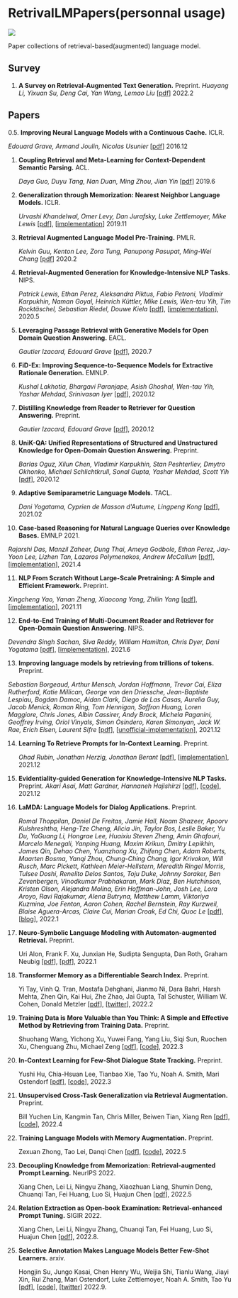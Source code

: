 # RetrivalLMPapers(personnal usage)

![](https://img.shields.io/github/last-commit/Timothyxxx/RetrivalLMPapers?color=green)

Paper collections of retrieval-based(augmented) language model.

## Survey
1. **A Survey on Retrieval-Augmented Text Generation.** Preprint.
  *Huayang Li, Yixuan Su, Deng Cai, Yan Wang, Lemao Liu*  [[pdf](https://arxiv.org/abs/2202.01110)] 2022.2

## Papers

0.5. **Improving Neural Language Models with a Continuous Cache.** ICLR.

   *Edouard Grave, Armand Joulin, Nicolas Usunier*  [[pdf](https://arxiv.org/abs/1612.04426)] 2016.12

1. **Coupling Retrieval and Meta-Learning for Context-Dependent Semantic Parsing.** ACL.

   *Daya Guo, Duyu Tang, Nan Duan, Ming Zhou, Jian Yin*  [[pdf](https://arxiv.org/abs/1906.07108)] 2019.6

2. **Generalization through Memorization: Nearest Neighbor Language Models.** ICLR.
   
   *Urvashi Khandelwal, Omer Levy, Dan Jurafsky, Luke Zettlemoyer, Mike Lewis*  [[pdf](https://arxiv.org/abs/1911.00172)], [[implementation](https://github.com/urvashik/knnlm2019.11)] 2019.11

3. **Retrieval Augmented Language Model Pre-Training.** PMLR.
   
   *Kelvin Guu, Kenton Lee, Zora Tung, Panupong Pasupat, Ming-Wei Chang*  [[pdf](https://arxiv.org/abs/2002.08909)] 2020.2

4. **Retrieval-Augmented Generation for Knowledge-Intensive NLP Tasks.** NIPS.
   
   *Patrick Lewis, Ethan Perez, Aleksandra Piktus, Fabio Petroni, Vladimir Karpukhin, Naman Goyal, Heinrich Küttler, Mike Lewis, Wen-tau Yih, Tim Rocktäschel, Sebastian Riedel, Douwe Kiela*  [[pdf](https://arxiv.org/abs/2005.11401)], [[implementation](https://github.com/huggingface/transformers/blob/master/examples/rag/)], 2020.5

5. **Leveraging Passage Retrieval with Generative Models for Open Domain Question Answering.** EACL.
   
   *Gautier Izacard, Edouard Grave*  [[pdf](https://arxiv.org/abs/2007.01282)], 2020.7

6. **FiD-Ex: Improving Sequence-to-Sequence Models for Extractive Rationale Generation.** EMNLP.
   
   *Kushal Lakhotia, Bhargavi Paranjape, Asish Ghoshal, Wen-tau Yih, Yashar Mehdad, Srinivasan Iyer*  [[pdf](https://arxiv.org/abs/2012.15482)], 2020.12

7. **Distilling Knowledge from Reader to Retriever for Question Answering.** Preprint.
   
   *Gautier Izacard, Edouard Grave*  [[pdf](https://arxiv.org/abs/2012.04584)], 2020.12

8. **UniK-QA: Unified Representations of Structured and Unstructured Knowledge for Open-Domain Question Answering.** Preprint.
   
   *Barlas Oguz, Xilun Chen, Vladimir Karpukhin, Stan Peshterliev, Dmytro Okhonko, Michael Schlichtkrull, Sonal Gupta, Yashar Mehdad, Scott Yih*  [[pdf](https://arxiv.org/abs/2012.14610)], 2020.12
   
9. **Adaptive Semiparametric Language Models.** TACL.
   
   *Dani Yogatama, Cyprien de Masson d'Autume, Lingpeng Kong*  [[pdf](https://arxiv.org/abs/2102.02557)], 2021.02

10. **Case-based Reasoning for Natural Language Queries over Knowledge Bases.** EMNLP 2021.
   
   *Rajarshi Das, Manzil Zaheer, Dung Thai, Ameya Godbole, Ethan Perez, Jay-Yoon Lee, Lizhen Tan, Lazaros Polymenakos, Andrew McCallum*  [[pdf](https://arxiv.org/abs/2104.08762)], [[implementation](https://github.com/yaoxingcheng/TLM)], 2021.4

11. **NLP From Scratch Without Large-Scale Pretraining: A Simple and Efficient Framework.** Preprint.
   
   *Xingcheng Yao, Yanan Zheng, Xiaocong Yang, Zhilin Yang*  [[pdf](https://arxiv.org/abs/2111.04130)], [[implementation](https://github.com/yaoxingcheng/TLM)], 2021.11

12. **End-to-End Training of Multi-Document Reader and Retriever for Open-Domain Question Answering.** NIPS.
   
   *Devendra Singh Sachan, Siva Reddy, William Hamilton, Chris Dyer, Dani Yogatama*  [[pdf](https://arxiv.org/abs/2106.05346)], [[implementation](https://github.com/DevSinghSachan/emdr2)], 2021.6

13. **Improving language models by retrieving from trillions of tokens.** Preprint.
   
   *Sebastian Borgeaud, Arthur Mensch, Jordan Hoffmann, Trevor Cai, Eliza Rutherford, Katie Millican, George van den Driessche, Jean-Baptiste Lespiau, Bogdan Damoc, Aidan Clark, Diego de Las Casas, Aurelia Guy, Jacob Menick, Roman Ring, Tom Hennigan, Saffron Huang, Loren Maggiore, Chris Jones, Albin Cassirer, Andy Brock, Michela Paganini, Geoffrey Irving, Oriol Vinyals, Simon Osindero, Karen Simonyan, Jack W. Rae, Erich Elsen, Laurent Sifre*  [[pdf](https://arxiv.org/abs/2112.04426)], [[unofficial-implementation](https://github.com/lucidrains/RETRO-pytorch)], 2021.12

14. **Learning To Retrieve Prompts for In-Context Learning.** Preprint.

    *Ohad Rubin, Jonathan Herzig, Jonathan Berant*  [[pdf](https://arxiv.org/abs/2112.08633)], [[implementation](https://github.com/OhadRubin/EPR)], 2021.12

15. **Evidentiality-guided Generation for Knowledge-Intensive NLP Tasks.** Preprint.
    *Akari Asai, Matt Gardner, Hannaneh Hajishirzi*  [[pdf](https://arxiv.org/abs/2112.08688)], [[code](https://github.com/akariasai/evidentiality_qa)], 2021.12

16. **LaMDA: Language Models for Dialog Applications.** Preprint.

    *Romal Thoppilan, Daniel De Freitas, Jamie Hall, Noam Shazeer, Apoorv Kulshreshtha, Heng-Tze Cheng, Alicia Jin, Taylor Bos, Leslie Baker, Yu Du, YaGuang Li, Hongrae Lee, Huaixiu Steven Zheng, Amin Ghafouri, Marcelo Menegali, Yanping Huang, Maxim Krikun, Dmitry Lepikhin, James Qin, Dehao Chen, Yuanzhong Xu, Zhifeng Chen, Adam Roberts, Maarten Bosma, Yanqi Zhou, Chung-Ching Chang, Igor Krivokon, Will Rusch, Marc Pickett, Kathleen Meier-Hellstern, Meredith Ringel Morris, Tulsee Doshi, Renelito Delos Santos, Toju Duke, Johnny Soraker, Ben Zevenbergen, Vinodkumar Prabhakaran, Mark Diaz, Ben Hutchinson, Kristen Olson, Alejandra Molina, Erin Hoffman-John, Josh Lee, Lora Aroyo, Ravi Rajakumar, Alena Butryna, Matthew Lamm, Viktoriya Kuzmina, Joe Fenton, Aaron Cohen, Rachel Bernstein, Ray Kurzweil, Blaise Aguera-Arcas, Claire Cui, Marian Croak, Ed Chi, Quoc Le*  [[pdf](https://arxiv.org/abs/2201.08239)], [[blog](https://ai.googleblog.com/2022/01/lamda-towards-safe-grounded-and-high.html)], 2022.1

17. **Neuro-Symbolic Language Modeling with Automaton-augmented Retrieval.** Preprint.

    Uri Alon, Frank F. Xu, Junxian He, Sudipta Sengupta, Dan Roth, Graham Neubig [[pdf](https://arxiv.org/abs/2202.06991)], [[pdf](https://arxiv.org/abs/2201.12431)], 2022.1

18. **Transformer Memory as a Differentiable Search Index.** Preprint.

    Yi Tay, Vinh Q. Tran, Mostafa Dehghani, Jianmo Ni, Dara Bahri, Harsh Mehta, Zhen Qin, Kai Hui, Zhe Zhao, Jai Gupta, Tal Schuster, William W. Cohen, Donald Metzler [[pdf](https://arxiv.org/abs/2202.06991)], [[twitter](https://twitter.com/YiTayML/status/1494710879429877761)], 2022.2

19. **Training Data is More Valuable than You Think: A Simple and Effective Method by Retrieving from Training Data.** Preprint.

    Shuohang Wang, Yichong Xu, Yuwei Fang, Yang Liu, Siqi Sun, Ruochen Xu, Chenguang Zhu, Michael Zeng [[pdf](https://arxiv.org/abs/2203.08773)], [[code](https://github.com/microsoft/REINA)], 2022.3
    
20. **In-Context Learning for Few-Shot Dialogue State Tracking.** Preprint.

    Yushi Hu, Chia-Hsuan Lee, Tianbao Xie, Tao Yu, Noah A. Smith, Mari Ostendorf [[pdf](https://arxiv.org/abs/2203.08568)], [[code](https://https//github.com/Yushi-Hu/IC-DST)], 2022.3

21. **Unsupervised Cross-Task Generalization via Retrieval Augmentation.** Preprint.

    Bill Yuchen Lin, Kangmin Tan, Chris Miller, Beiwen Tian, Xiang Ren [[pdf](https://arxiv.org/abs/2204.07937)], [[code](https://github.com/INK-USC/ReCross)], 2022.4

22. **Training Language Models with Memory Augmentation.** Preprint.

    Zexuan Zhong, Tao Lei, Danqi Chen [[pdf](https://arxiv.org/abs/2205.12674)], [[code](https://github.com/princeton-nlp/trime)], 2022.5

23. **Decoupling Knowledge from Memorization: Retrieval-augmented Prompt Learning.** NeurIPS 2022.

    Xiang Chen, Lei Li, Ningyu Zhang, Xiaozhuan Liang, Shumin Deng, Chuanqi Tan, Fei Huang, Luo Si, Huajun Chen [[pdf](https://arxiv.org/abs/2205.14704)], 2022.5

24. **Relation Extraction as Open-book Examination: Retrieval-enhanced Prompt Tuning.** SIGIR 2022.

    Xiang Chen, Lei Li, Ningyu Zhang, Chuanqi Tan, Fei Huang, Luo Si, Huajun Chen [[pdf](https://arxiv.org/abs/2205.02355)], 2022.8.
    
25. **Selective Annotation Makes Language Models Better Few-Shot Learners.** arxiv.

    Hongjin Su, Jungo Kasai, Chen Henry Wu, Weijia Shi, Tianlu Wang, Jiayi Xin, Rui Zhang, Mari Ostendorf, Luke Zettlemoyer, Noah A. Smith, Tao Yu [[pdf](https://arxiv.org/abs/2209.01975)], [[code](https://github.com/HKUNLP/icl-selective-annotation)], [[twitter](https://twitter.com/wittgen_ball/status/1568302230490730497)]  2022.9.
